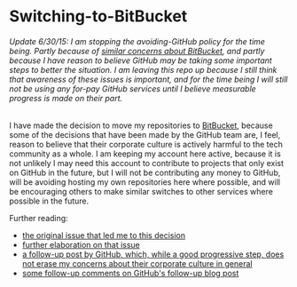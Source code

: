 Switching-to-BitBucket
======================

###### Update 6/30/15: I am stopping the avoiding-GitHub policy for the time being. Partly because of [similar concerns about BitBucket](http://www.cultureoffset.org/), and partly because I have reason to believe GitHub may be taking some important steps to better the situation. I am leaving this repo up because I still think that awareness of these issues is important, and for the time being I will still not be using any for-pay GitHub services until I believe measurable progress is made on their part.

I have made the decision to move my repositories to [BitBucket](https://bitbucket.org/neurodynamic/), because some of the decisions that have been made by the GitHub team are, I feel, reason to believe that their corporate culture is actively harmful to the tech community as a whole. I am keeping my account here active, because it is not unlikely I may need this account to contribute to projects that only exist on GitHub in the future, but I will not be contributing any money to GitHub, will be avoiding hosting my own repositories here where possible, and will be encouraging others to make similar switches to other services where possible in the future.

Further reading:
* [the original issue that led me to this decision](http://techcrunch.com/2014/03/15/julie-ann-horvath-describes-sexism-and-intimidation-behind-her-github-exit/)
* [further elaboration on that issue](http://recode.net/2014/04/21/julie-ann-horvath-on-github-investigation-how-do-you-sleep-at-night/)
* [a follow-up post by GitHub, which, while a good progressive step, does not erase my concerns about their corporate culture in general](https://github.com/blog/1826-follow-up-to-the-investigation-results)
* [some follow-up comments on GitHub's follow-up blog post](http://techcrunch.com/2014/04/28/julie-horvath-satisfied-with-github-transparency/)
